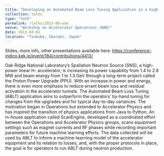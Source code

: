 ```yaml
---
title: "Developing an Automated Beam Loss Tuning Application in a High-Power Production Accelerator."
collection: talks
type: "Talk"
permalink: /talks/2023-09-wao
venue: "Workshop on Accelerator Operations (WAO)"
date: 2013-03-01
location: "Tsukuba, Ibaraki, Japan"
---
```


Slides, more info, other presentations available here: https://conference-indico.kek.jp/event/184/contributions/4413/

Oak Ridge National Laboratory’s Spallation Neutron Source (SNS), a high-power linear H- accelerator, is increasing its power capability from 1.4 to 2.8 MW and beam energy from 1 to 1.3 GeV through a long-term project called the Proton Power Upgrade (PPU). With an increase in power and energy, there is even more emphasis to reduce errant beam loss and residual activation in the accelerator tunnels. The Automated Beam Loss Tuning (ABLT) application aims to outperform the operators’ by-hand tuning for changes from the upgrades and for typical day-to-day variances. The motivation began in Operations but extended to Accelerator Physics and has inspired the transition of physics applications from Java to Python. An in-house application called ScanEngine, developed as a coordinated effort between the Operations and Accelerator Physics groups, scans equipment settings such as magnet currents and RF phases while recording important parameters for future machine learning efforts. The data collected will be used by ABLT to inform a machine-learning model of the accelerator equipment and its relation to losses, and, with the proper protocols in place, the goal is for operators to run ABLT during neutron production.
